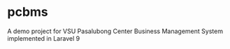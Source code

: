 # pcbms
 A demo project for VSU Pasalubong Center Business Management System implemented in Laravel 9
